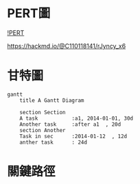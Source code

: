 # PERT圖
[!PERT](img/PERT.png "PERT")

https://hackmd.io/@C110118141/rJyncy_x6

# 甘特圖
```mermaid
gantt
    title A Gantt Diagram

    section Section
    A task           :a1, 2014-01-01, 30d
    Another task     :after a1  , 20d
    section Another
    Task in sec      :2014-01-12  , 12d
    anther task      : 24d
```
# 關鍵路徑
